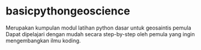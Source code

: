 # basicpythongeoscience
Merupakan kumpulan modul latihan python dasar untuk geosaintis pemula
Dapat dipelajari dengan mudah secara step-by-step oleh pemula yang ingin mengembangkan ilmu koding.
